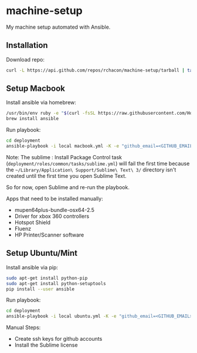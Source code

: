 # machine-setup

My machine setup automated with Ansible.

## Installation

Download repo:
```bash
curl -L https://api.github.com/repos/rchacon/machine-setup/tarball | tar xz
```

## Setup Macbook

Install ansible via homebrew:
```bash
/usr/bin/env ruby -e "$(curl -fsSL https://raw.githubusercontent.com/Homebrew/install/master/install)"
brew install ansible
```

Run playbook:
```bash
cd deployment
ansible-playbook -i local macbook.yml -K -e "github_email=<GITHUB_EMAIL>"
```

Note: The sublime : Install Package Control task (`deployment/roles/common/tasks/sublime.yml`) will fail the first time because the
`~/Library/Application\ Support/Sublime\ Text\ 3/` directory isn't created until the first time you open Sublime Text.

So for now, open Sublime and re-run the playbook.

Apps that need to be installed manually:

- mupen64plus-bundle-osx64-2.5
- Driver for xbox 360 controllers
- Hotspot Shield
- Fluenz
- HP Printer/Scanner software

## Setup Ubuntu/Mint

Install ansible via pip:
```bash
sudo apt-get install python-pip
sudo apt-get install python-setuptools
pip install --user ansible
```

Run playbook:
```bash
cd deployment
ansible-playbook -i local ubuntu.yml -K -e "github_email=<GITHUB_EMAIL>"
```

Manual Steps:

- Create ssh keys for github accounts
- Install the Sublime license
